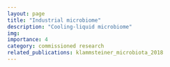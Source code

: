 ```yaml
---
layout: page
title: "Industrial microbiome"
description: "Cooling-liquid microbiome"
img: 
importance: 4
category: commissioned research
related_publications: klammsteiner_microbiota_2018
---
```


